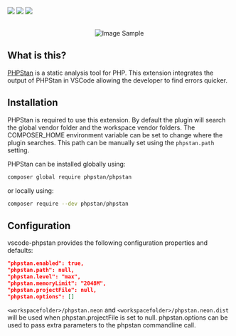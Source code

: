 [![](https://vsmarketplacebadge.apphb.com/version-short/calsmurf2904.vscode-phpstan.svg)](https://marketplace.visualstudio.com/items?itemName=calsmurf2904.vscode-phpstan)
[![](https://vsmarketplacebadge.apphb.com/installs-short/calsmurf2904.vscode-phpstan.svg)](https://marketplace.visualstudio.com/items?itemName=calsmurf2904.vscode-phpstan)
[![](https://vsmarketplacebadge.apphb.com/rating-short/calsmurf2904.vscode-phpstan.svg)](https://marketplace.visualstudio.com/items?itemName=calsmurf2904.vscode-phpstan)

<p align="center">
  <br />
  <img src="https://puu.sh/zkXAe/e727a924d6.png" alt="Image Sample" />
</p>

## What is this?

[PHPStan](https://github.com/phpstan/phpstan) is a static analysis tool for PHP. This extension integrates the output of PHPStan in VSCode allowing the developer to find errors quicker.

## Installation

PHPStan is required to use this extension. By default the plugin will search the global vendor folder and the workspace vendor folders.
The COMPOSER_HOME environment variable can be set to change where the plugin searches.
This path can be manually set using the ``phpstan.path`` setting.

PHPStan can be installed globally using:

```bash
composer global require phpstan/phpstan
```

or locally using:

```bash
composer require --dev phpstan/phpstan
```

## Configuration

vscode-phpstan provides the following configuration properties and defaults:

```json
"phpstan.enabled": true,
"phpstan.path": null,
"phpstan.level": "max",
"phpstan.memoryLimit": "2048M",
"phpstan.projectFile": null,
"phpstan.options": []
```

``<workspacefolder>/phpstan.neon`` and ``<workspacefolder>/phpstan.neon.dist`` will be used when phpstan.projectFile is set to null.
phpstan.options can be used to pass extra parameters to the phpstan commandline call.
